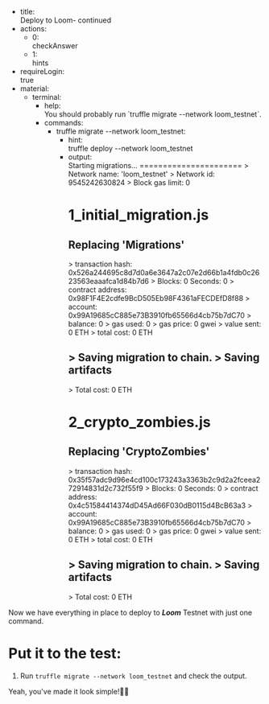 

 <div id="front-matter"><ul><li><div class="yaml-key" translate="no" has_child_nodes="no">title: </div><div class="yaml-value">Deploy to Loom- continued</div></li><li><div class="yaml-key" translate="no" has_child_nodes="yes">actions: </div><ul><li><div class="yaml-key" translate="no" has_child_nodes="no">0: </div><div class="yaml-value">checkAnswer</div></li><li><div class="yaml-key" translate="no" has_child_nodes="no">1: </div><div class="yaml-value">hints</div></li></ul></li><li><div class="yaml-key" translate="no" has_child_nodes="no">requireLogin: </div><div class="yaml-value">true</div></li><li><div class="yaml-key" translate="no" has_child_nodes="yes">material: </div><ul><li><div class="yaml-key" translate="no" has_child_nodes="yes">terminal: </div><ul><li><div class="yaml-key" translate="no" has_child_nodes="no">help: </div><div class="yaml-value">You should probably run `truffle migrate --network loom_testnet`.</div></li><li><div class="yaml-key" translate="no" has_child_nodes="yes">commands: </div><ul><li><div class="yaml-key" translate="no" has_child_nodes="yes">truffle migrate --network loom_testnet: </div><ul><li><div class="yaml-key" translate="no" has_child_nodes="no">hint: </div><div class="yaml-value">truffle deploy --network loom_testnet</div></li><li><div class="yaml-key" translate="no" has_child_nodes="no">output: </div><div class="yaml-value">Starting migrations...
======================
&gt; Network name:    'loom_testnet'
&gt; Network id:      9545242630824
&gt; Block gas limit: 0

1_initial_migration.js
======================

Replacing 'Migrations'
----------------------
&gt; transaction hash:    0x526a244695c8d7d0a6e3647a2c07e2d66b1a4fdb0c2623563eaaafca1d84b7d6
&gt; Blocks: 0            Seconds: 0
&gt; contract address:    0x98F1F4E2cdfe9BcD505Eb98F4361aFECDEfD8f88
&gt; account:             0x99A19685cC885e73B3910fb65566d4cb75b7dC70
&gt; balance:             0
&gt; gas used:            0
&gt; gas price:           0 gwei
&gt; value sent:          0 ETH
&gt; total cost:          0 ETH


&gt; Saving migration to chain.
&gt; Saving artifacts
-------------------------------------
&gt; Total cost:                   0 ETH


2_crypto_zombies.js
=================

Replacing 'CryptoZombies'
-----------------------
&gt; transaction hash:    0x35f57adc9d96e4cd100c173243a3363b2c9d2a2fceea272914831d2c732f55f9
&gt; Blocks: 0            Seconds: 0
&gt; contract address:    0x4c51584414374dD45Ad66F030dB0115d4BcB63a3
&gt; account:             0x99A19685cC885e73B3910fb65566d4cb75b7dC70
&gt; balance:             0
&gt; gas used:            0
&gt; gas price:           0 gwei
&gt; value sent:          0 ETH
&gt; total cost:          0 ETH


&gt; Saving migration to chain.
&gt; Saving artifacts
-------------------------------------
&gt; Total cost:                   0 ETH</div></li></ul></li></ul></li></ul></li></ul></li></ul></div>

 Now we have everything in place to deploy to **_Loom_** Testnet with just one command.

# Put it to the test:

1. Run `truffle migrate --network loom_testnet` and check the output.

 Yeah, you've made it look simple!💪🏻
